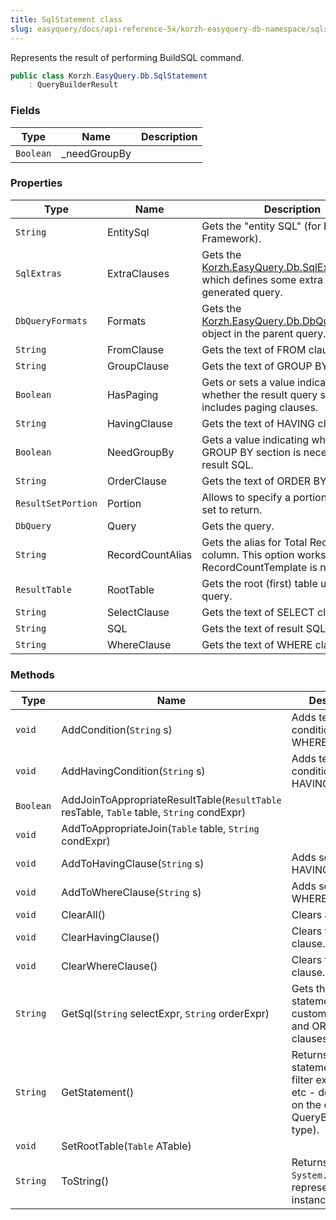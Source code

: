 ```yaml
---
title: SqlStatement class
slug: easyquery/docs/api-reference-5x/korzh-easyquery-db-namespace/sqlstatement-class
---
```



Represents the result of performing BuildSQL command.
```csharp
public class Korzh.EasyQuery.Db.SqlStatement
    : QueryBuilderResult

```

### Fields

| Type | Name | Description | 
| --- | --- | --- | 
| `Boolean` | _needGroupBy |  | 


### Properties

| Type | Name | Description | 
| --- | --- | --- | 
| `String` | EntitySql | Gets the "entity SQL" (for Entity Framework). | 
| `SqlExtras` | ExtraClauses | Gets the [Korzh.EasyQuery.Db.SqlExtras](/api-reference-5x/korzh-easyquery-db-namespace/sqlextras-class) object which defines some extra clauses of generated query. | 
| `DbQueryFormats` | Formats | Gets the [Korzh.EasyQuery.Db.DbQueryFormats](/api-reference-5x/korzh-easyquery-db-namespace/dbqueryformats-class) object in the parent query. | 
| `String` | FromClause | Gets the text of FROM clause. | 
| `String` | GroupClause | Gets the text of GROUP BY clause. | 
| `Boolean` | HasPaging | Gets or sets a value indicating whether the result query statement includes paging clauses. | 
| `String` | HavingClause | Gets the text of HAVING clause. | 
| `Boolean` | NeedGroupBy | Gets a value indicating whether GROUP BY section is necessary in result SQL. | 
| `String` | OrderClause | Gets the text of ORDER BY clause. | 
| `ResultSetPortion` | Portion | Allows to specify a portion of result set to return. | 
| `DbQuery` | Query | Gets the query. | 
| `String` | RecordCountAlias | Gets the alias for Total Records column.  This option works only if RecordCountTemplate is not empty | 
| `ResultTable` | RootTable | Gets the root (first) table used in query. | 
| `String` | SelectClause | Gets the text of SELECT clause. | 
| `String` | SQL | Gets the text of result SQL statement. | 
| `String` | WhereClause | Gets the text of WHERE clause. | 


### Methods

| Type | Name | Description | 
| --- | --- | --- | 
| `void` | AddCondition(`String` s) | Adds text of some condition to WHERE clause. | 
| `void` | AddHavingCondition(`String` s) | Adds text of some condition to HAVING clause. | 
| `Boolean` | AddJoinToAppropriateResultTable(`ResultTable` resTable, `Table` table, `String` condExpr) |  | 
| `void` | AddToAppropriateJoin(`Table` table, `String` condExpr) |  | 
| `void` | AddToHavingClause(`String` s) | Adds some text to HAVING clause. | 
| `void` | AddToWhereClause(`String` s) | Adds some text to WHERE clause. | 
| `void` | ClearAll() | Clears all clauses. | 
| `void` | ClearHavingClause() | Clears the HAVING clause. | 
| `void` | ClearWhereClause() | Clears the WHERE clause. | 
| `String` | GetSql(`String` selectExpr, `String` orderExpr) | Gets the SQL statement with custom SELECT and ORDER BY clauses. | 
| `String` | GetStatement() | Returns the statement (SQL, filter expression, etc - depending on the concrete QueryBuilderResult type). | 
| `void` | SetRootTable(`Table` ATable) |  | 
| `String` | ToString() | Returns a `System.String` that represents this instance. |